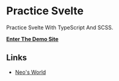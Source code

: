 # Practice Svelte

Practice Svelte With TypeScript And SCSS.

__[Enter The Demo Site](https://neos21.github.io/practice-svelte/)__


## Links

- [Neo's World](https://neos21.net/)
